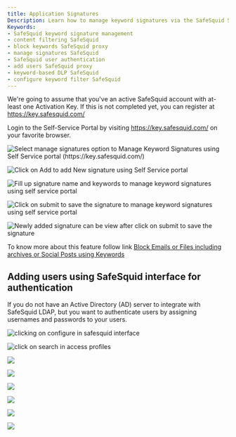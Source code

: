 ```yaml
---
title: Application Signatures
Description: Learn how to manage keyword signatures via the SafeSquid Self-Service Portal for advanced content filtering, and how to add users directly from the SafeSquid interface for standalone authentication.  
Keywords:  
- SafeSquid keyword signature management  
- content filtering SafeSquid  
- block keywords SafeSquid proxy  
- manage signatures SafeSquid  
- SafeSquid user authentication  
- add users SafeSquid proxy  
- keyword-based DLP SafeSquid  
- configure keyword filter SafeSquid  
---
```


We're going to assume that you've an active SafeSquid account with at-least one Activation Key. If this is not completed yet, you can register at https://key.safesquid.com/

Login to the Self-Service Portal by visiting https://key.safesquid.com/ on your favorite browser.

![Select manage signatures option to Manage Keyword Signatures using Self Service portal (https://key.safesquid.com/)](/img/How_To/Manage_Keyword_Signatures_using_Self_Service_portal/image1.webp)

![Click on Add to add New signature using Self Service portal ](/img/How_To/Manage_Keyword_Signatures_using_Self_Service_portal/image2.webp)

![Fill up signature name and keywords to manage keyword signatures using self service portal](/img/How_To/Manage_Keyword_Signatures_using_Self_Service_portal/image3.webp)

![Click on submit to save the signature to manage keyword signatures using self service portal](/img/How_To/Manage_Keyword_Signatures_using_Self_Service_portal/image4.webp)

![Newly added signature can be view after click on submit to save the signature](/img/How_To/Manage_Keyword_Signatures_using_Self_Service_portal/image5.webp)

To know more about this feature follow link [Block Emails or Files including archives or Social Posts using Keywords](/docs/22-Usecases/Block_Emails_or_Files_including_archives_or_Social_Posts_using_Keywords.md)


## Adding users using SafeSquid interface for authentication
If you do not have an Active Directory (AD) server to integrate with SafeSquid LDAP, but you want to authenticate users by assigning usernames and passwords to your users.

![clicking on configure in safesquid interface](/img/How_To/Adding_users_using_SafeSquid_interface_for_authentication/image1.webp)

![click on search in access profiles](/img/How_To/Adding_users_using_SafeSquid_interface_for_authentication/image2.webp)

![](/img/How_To/Adding_users_using_SafeSquid_interface_for_authentication/image4.webp)

![](/img/How_To/Adding_users_using_SafeSquid_interface_for_authentication/image6.webp)

![](/img/How_To/Adding_users_using_SafeSquid_interface_for_authentication/image8.webp)

![](/img/How_To/Adding_users_using_SafeSquid_interface_for_authentication/image10.webp)

![](/img/How_To/Adding_users_using_SafeSquid_interface_for_authentication/image12.webp)

![](/img/How_To/Adding_users_using_SafeSquid_interface_for_authentication/image14.webp)
